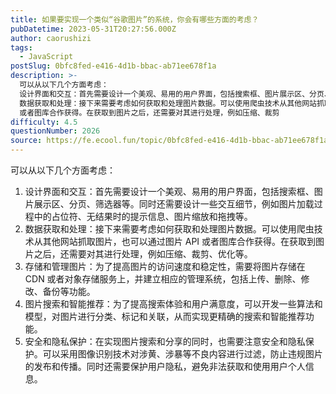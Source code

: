 ```yaml
---
title: 如果要实现一个类似“谷歌图片”的系统，你会有哪些方面的考虑？
pubDatetime: 2023-05-31T20:27:56.000Z
author: caorushizi
tags:
  - JavaScript
postSlug: 0bfc8fed-e416-4d1b-bbac-ab71ee678f1a
description: >-
  可以从以下几个方面考虑：
  设计界面和交互：首先需要设计一个美观、易用的用户界面，包括搜索框、图片展示区、分页、筛选器等。同时还需要设计一些交互细节，例如图片加载过程中的占位符、无结果时的提示信息、图片缩放和拖拽等。
  数据获取和处理：接下来需要考虑如何获取和处理图片数据。可以使用爬虫技术从其他网站抓取图片，也可以通过图片 API
  或者图库合作获得。在获取到图片之后，还需要对其进行处理，例如压缩、裁剪
difficulty: 4.5
questionNumber: 2026
source: https://fe.ecool.fun/topic/0bfc8fed-e416-4d1b-bbac-ab71ee678f1a
---
```


可以从以下几个方面考虑：

1. 设计界面和交互：首先需要设计一个美观、易用的用户界面，包括搜索框、图片展示区、分页、筛选器等。同时还需要设计一些交互细节，例如图片加载过程中的占位符、无结果时的提示信息、图片缩放和拖拽等。
2. 数据获取和处理：接下来需要考虑如何获取和处理图片数据。可以使用爬虫技术从其他网站抓取图片，也可以通过图片 API 或者图库合作获得。在获取到图片之后，还需要对其进行处理，例如压缩、裁剪、优化等。
3. 存储和管理图片：为了提高图片的访问速度和稳定性，需要将图片存储在 CDN 或者对象存储服务上，并建立相应的管理系统，包括上传、删除、修改、备份等功能。
4. 图片搜索和智能推荐：为了提高搜索体验和用户满意度，可以开发一些算法和模型，对图片进行分类、标记和关联，从而实现更精确的搜索和智能推荐功能。
5. 安全和隐私保护：在实现图片搜索和分享的同时，也需要注意安全和隐私保护。可以采用图像识别技术对涉黄、涉暴等不良内容进行过滤，防止违规图片的发布和传播。同时还需要保护用户隐私，避免非法获取和使用用户个人信息。
